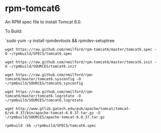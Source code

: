 rpm-tomcat6
===========

An RPM spec file to install Tomcat 6.0.

To Build:

`sudo yum -y install rpmdevtools && rpmdev-setuptree

`wget https://raw.github.com/nmilford/rpm-tomcat6/master/tomcat6.spec -O ~/rpmbuild/SPECS/tomcat6.spec`

`wget https://raw.github.com/nmilford/rpm-tomcat6/master/tomcat6.init -O ~/rpmbuild/SOURCES/tomcat6.init`

`wget https://raw.github.com/nmilford/rpm-tomcat6/master/tomcat6.sysconfig -O ~/rpmbuild/SOURCES/tomcat6.sysconfig`

`wget https://raw.github.com/nmilford/rpm-tomcat6/master/tomcat6.logrotate -O ~/rpmbuild/SOURCES/tomcat6.logrotate`

`wget http://www.gtlib.gatech.edu/pub/apache/tomcat/tomcat-6/v6.0.37/bin/apache-tomcat-6.0.37.tar.gz -O ~/rpmbuild/SOURCES/apache-tomcat-6.0.37.tar.gz`

`rpmbuild -bb ~/rpmbuild/SPECS/tomcat6.spec`
